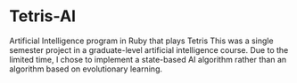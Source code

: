 # Tetris-AI
Artificial Intelligence program in Ruby that plays Tetris
This was a single semester project in a graduate-level artificial intelligence course.
Due to the limited time, I chose to implement a state-based AI algorithm rather than
an algorithm based on evolutionary learning.
